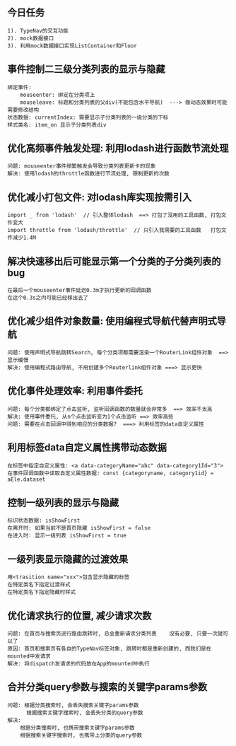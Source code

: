 ## 今日任务
    1). TypeNav的交互功能
    2). mock数据接口
    3). 利用mock数据接口实现ListContainer和Floor


## 事件控制二三级分类列表的显示与隐藏
    绑定事件: 
        mouseenter: 绑定在分类项上
        mouseleave: 标题和分类列表的父div(不能包含水平导航)  ---> 做动态效果时可能需要修改结构
    状态数据: currentIndex: 需要显示子分类列表的一级分类的下标
    样式类名: item_on 显示子分类列表div

## 优化高频事件触发处理: 利用lodash进行函数节流处理
    问题: mouseenter事件频繁触发会导致分类列表更新卡的现象
    解决: 使用lodash的throttle函数进行节流处理, 限制更新的次数

## 优化减小打包文件: 对lodash库实现按需引入 
    import _ from 'lodash'  // 引入整体lodash  ==> 打包了没用的工具函数, 打包文件变大
    import throttle from 'lodash/throttle'  // 只引入我需要的工具函数   打包文件减少1.4M

## 解决快速移出后可能显示第一个分类的子分类列表的bug
    在最后一个mouseenter事件延迟0.3m才执行更新的回调函数
    在这个0.3s之内可能已经移出去了

## 优化减少组件对象数量: 使用编程式导航代替声明式导航
    问题: 使用声明式导航跳转Search, 每个分类项都需要渲染一个RouterLink组件对象  ==> 显示缓慢
    解决: 使用编程式路由导航, 不用创建多个Routerlink组件对象 ===> 显示更快

## 优化事件处理效率: 利用事件委托
    问题: 每个分类都绑定了点击监听, 监听回调函数的数量就会非常多  ==> 效率不太高
    解决: 使用事件委托, 从n个点击监听变为1个点击监听 ==> 效率高些
    问题: 需要在点击回调中得到相应的分类数据?  ===> 利用标签的data自定义属性

## 利用标签data自定义属性携带动态数据
    在标签中指定自定义属性: <a data-categoryName="abc" data-category1Id="3">
    在事件回调函数中读取自定义属性数据: const {categoryname, category1id} = aEle.dataset

## 控制一级列表的显示与隐藏
    标识状态数据: isShowFirst
    在离开时: 如果当前不是首页隐藏 isShowFirst = false
    在进入时: 显示一级列表 isShowFirst = true

## 一级列表显示隐藏的过渡效果
    用<trasition name="xxx">包含显示隐藏的标签
    在特定类名下指定过渡样式
    在特定类名下指定隐藏时样式

## 优化请求执行的位置, 减少请求次数
    问题: 在首页与搜索页进行路由跳转时, 总会重新请求分类列表    没有必要, 只要一次就可以了
    原因: 首页和搜索页有各自的TypeNav标签对象, 跳转时都是重新创建的, 而我们是在mounted中发请求
    解决: 将dispatch发请求的代码放在App的mounted中执行

## 合并分类query参数与搜索的关键字params参数
    问题: 根据分类搜索时, 会丢失搜索关键字params参数
          根据搜索关键字搜索时, 会丢失分类的query参数
    解决:
        根据分类搜索时, 也携带搜索关键字params参数
        根据搜索关键字搜索时, 也携带上分类的query参数